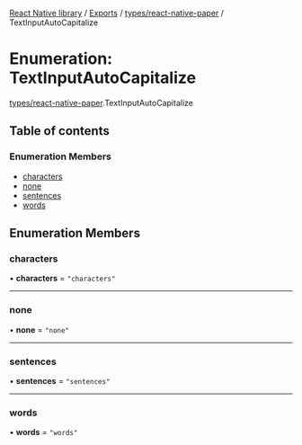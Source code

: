 [React Native library](../index.md) / [Exports](../modules.md) / [types/react-native-paper](../modules/types_react_native_paper.md) / TextInputAutoCapitalize

# Enumeration: TextInputAutoCapitalize

[types/react-native-paper](../modules/types_react_native_paper.md).TextInputAutoCapitalize

## Table of contents

### Enumeration Members

- [characters](types_react_native_paper.TextInputAutoCapitalize.md#characters)
- [none](types_react_native_paper.TextInputAutoCapitalize.md#none)
- [sentences](types_react_native_paper.TextInputAutoCapitalize.md#sentences)
- [words](types_react_native_paper.TextInputAutoCapitalize.md#words)

## Enumeration Members

### characters

• **characters** = ``"characters"``

___

### none

• **none** = ``"none"``

___

### sentences

• **sentences** = ``"sentences"``

___

### words

• **words** = ``"words"``
